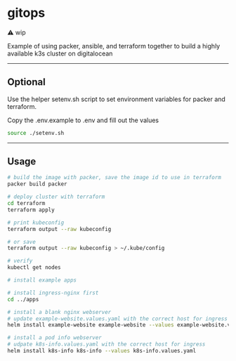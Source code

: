 # gitops

⚠️ wip

Example of using packer, ansible, and terraform together to build a highly available k3s cluster on digitalocean

---
## Optional
Use the helper setenv.sh script to set environment variables for packer and terraform.

Copy the .env.example to .env and fill out the values

```sh
source ./setenv.sh
```

---

## Usage
```sh
# build the image with packer, save the image id to use in terraform
packer build packer

# deploy cluster with terraform
cd terraform
terraform apply

# print kubeconfig
terraform output --raw kubeconfig

# or save
terraform output --raw kubeconfig > ~/.kube/config

# verify
kubectl get nodes

# install example apps

# install ingress-nginx first
cd ../apps

# install a blank nginx webserver
# update example-website.values.yaml with the correct host for ingress
helm install example-website example-website --values example-website.values.yaml

# install a pod info webserver
# udpate k8s-info.values.yaml with the correct host for ingress
helm install k8s-info k8s-info --values k8s-info.values.yaml
```
